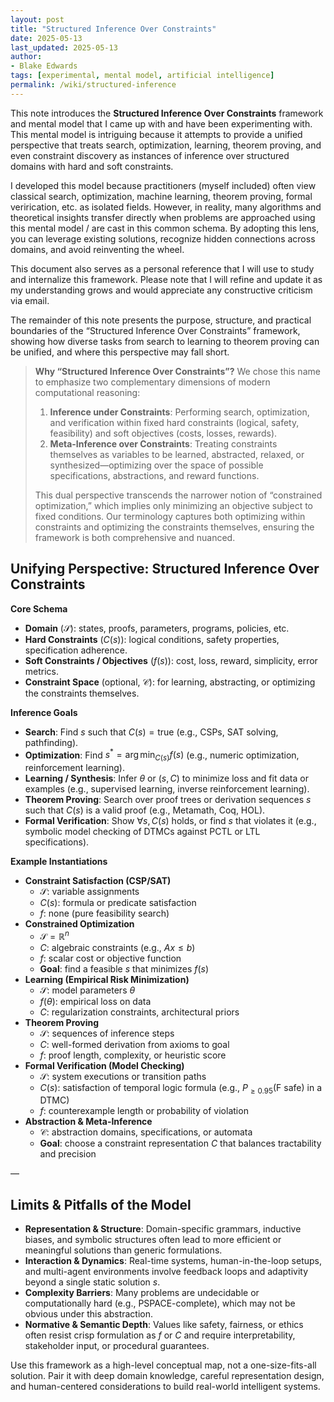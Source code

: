 ```yaml
---
layout: post
title: "Structured Inference Over Constraints"
date: 2025-05-13
last_updated: 2025-05-13
author:
- Blake Edwards
tags: [experimental, mental model, artificial intelligence]
permalink: /wiki/structured-inference
---
```


This note introduces the **Structured Inference Over Constraints** framework and mental model that I came up with and have been experimenting with. This mental model is intriguing because it attempts to provide a unified perspective that treats search, optimization, learning, theorem proving, and even constraint discovery as instances of inference over structured domains with hard and soft constraints.

I developed this model because practitioners (myself included) often view classical search, optimization, machine learning, theorem proving, formal verirication, etc. as isolated fields. However, in reality, many  algorithms and theoretical insights transfer directly when problems are approached using this mental model / are cast in this common schema. By adopting this lens, you can leverage existing solutions, recognize hidden connections across domains, and avoid reinventing the wheel.

This document also serves as a personal reference that I will use to study and internalize this framework. Please note that I will refine and update it as my understanding grows and would appreciate any constructive criticism via email.

The remainder of this note presents the purpose, structure, and practical boundaries of the “Structured Inference Over Constraints” framework, showing how diverse tasks from search to learning to theorem proving can be unified, and where this perspective may fall short.

> **Why “Structured Inference Over Constraints”?**
> We chose this name to emphasize two complementary dimensions of modern computational reasoning:
> 1. **Inference under Constraints**: Performing search, optimization, and verification within fixed hard constraints (logical, safety, feasibility) and soft objectives (costs, losses, rewards).
> 2. **Meta-Inference over Constraints**: Treating constraints themselves as variables to be learned, abstracted, relaxed, or synthesized—optimizing over the space of possible specifications, abstractions, and reward functions.
>
> This dual perspective transcends the narrower notion of “constrained optimization,” which implies only minimizing an objective subject to fixed conditions. Our terminology captures both optimizing within constraints and optimizing the constraints themselves, ensuring the framework is both comprehensive and nuanced.

## Unifying Perspective: Structured Inference Over Constraints

**Core Schema**
- **Domain** ($\mathcal{S}$): states, proofs, parameters, programs, policies, etc.
- **Hard Constraints** ($C(s)$): logical conditions, safety properties, specification adherence.
- **Soft Constraints / Objectives** ($f(s)$): cost, loss, reward, simplicity, error metrics.
- **Constraint Space** (optional, $\mathcal{C}$): for learning, abstracting, or optimizing the constraints themselves.

**Inference Goals**
- **Search**: Find $s$ such that $C(s) = \text{true}$ (e.g., CSPs, SAT solving, pathfinding).
- **Optimization**: Find $s^* = \arg\min_{C(s)} f(s)$ (e.g., numeric optimization, reinforcement learning).
- **Learning / Synthesis**: Infer $\theta$ or $(s, C)$ to minimize loss and fit data or examples (e.g., supervised learning, inverse reinforcement learning).
- **Theorem Proving**: Search over proof trees or derivation sequences $s$ such that $C(s)$ is a valid proof (e.g., Metamath, Coq, HOL).
- **Formal Verification**: Show $\forall s, C(s)$ holds, or find $s$ that violates it (e.g., symbolic model checking of DTMCs against PCTL or LTL specifications).

**Example Instantiations**
- **Constraint Satisfaction (CSP/SAT)**
  - $\mathcal{S}$: variable assignments
  - $C(s)$: formula or predicate satisfaction
  - $f$: none (pure feasibility search)
- **Constrained Optimization**
  - $\mathcal{S} = \mathbb{R}^n$
  - $C$: algebraic constraints (e.g., $Ax \leq b$)
  - $f$: scalar cost or objective function
  - **Goal**: find a feasible $s$ that minimizes $f(s)$
- **Learning (Empirical Risk Minimization)**
  - $\mathcal{S}$: model parameters $\theta$
  - $f(\theta)$: empirical loss on data
  - $C$: regularization constraints, architectural priors
- **Theorem Proving**
  - $\mathcal{S}$: sequences of inference steps
  - $C$: well-formed derivation from axioms to goal
  - $f$: proof length, complexity, or heuristic score
- **Formal Verification (Model Checking)**
  - $\mathcal{S}$: system executions or transition paths
  - $C(s)$: satisfaction of temporal logic formula (e.g., $P_{\geq 0.95}(\text{F } \text{safe})$ in a DTMC)
  - $f$: counterexample length or probability of violation
- **Abstraction & Meta-Inference**
  - $\mathcal{C}$: abstraction domains, specifications, or automata
  - **Goal**: choose a constraint representation $C$ that balances tractability and precision

—

## Limits & Pitfalls of the Model

- **Representation & Structure**: Domain-specific grammars, inductive biases, and symbolic structures often lead to more efficient or meaningful solutions than generic formulations.
- **Interaction & Dynamics**: Real-time systems, human-in-the-loop setups, and multi-agent environments involve feedback loops and adaptivity beyond a single static solution $s$.
- **Complexity Barriers**: Many problems are undecidable or computationally hard (e.g., PSPACE-complete), which may not be obvious under this abstraction.
- **Normative & Semantic Depth**: Values like safety, fairness, or ethics often resist crisp formulation as $f$ or $C$ and require interpretability, stakeholder input, or procedural guarantees.

Use this framework as a high-level conceptual map, not a one-size-fits-all solution. Pair it with deep domain knowledge, careful representation design, and human-centered considerations to build real-world intelligent systems.
